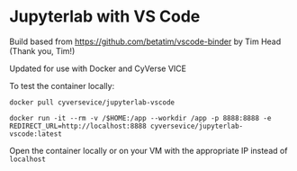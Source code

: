 # Jupyterlab with VS Code
Build based from https://github.com/betatim/vscode-binder by Tim Head (Thank you, Tim!)

Updated for use with Docker and CyVerse VICE

To test the container locally:

```
docker pull cyversevice/jupyterlab-vscode

docker run -it --rm -v /$HOME:/app --workdir /app -p 8888:8888 -e REDIRECT_URL=http://localhost:8888 cyversevice/jupyterlab-vscode:latest
```
Open the container locally or on your VM with the appropriate IP instead of `localhost`
